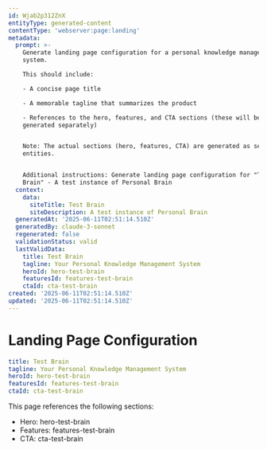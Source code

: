 ```yaml
---
id: Wjab2p312ZnX
entityType: generated-content
contentType: 'webserver:page:landing'
metadata:
  prompt: >-
    Generate landing page configuration for a personal knowledge management
    system.

    This should include:

    - A concise page title

    - A memorable tagline that summarizes the product

    - References to the hero, features, and CTA sections (these will be
    generated separately)


    Note: The actual sections (hero, features, CTA) are generated as separate
    entities.


    Additional instructions: Generate landing page configuration for "Test
    Brain" - A test instance of Personal Brain
  context:
    data:
      siteTitle: Test Brain
      siteDescription: A test instance of Personal Brain
  generatedAt: '2025-06-11T02:51:14.510Z'
  generatedBy: claude-3-sonnet
  regenerated: false
  validationStatus: valid
  lastValidData:
    title: Test Brain
    tagline: Your Personal Knowledge Management System
    heroId: hero-test-brain
    featuresId: features-test-brain
    ctaId: cta-test-brain
created: '2025-06-11T02:51:14.510Z'
updated: '2025-06-11T02:51:14.510Z'
---
```

# Landing Page Configuration

```yaml
title: Test Brain
tagline: Your Personal Knowledge Management System
heroId: hero-test-brain
featuresId: features-test-brain
ctaId: cta-test-brain

```

This page references the following sections:
- Hero: hero-test-brain
- Features: features-test-brain
- CTA: cta-test-brain
